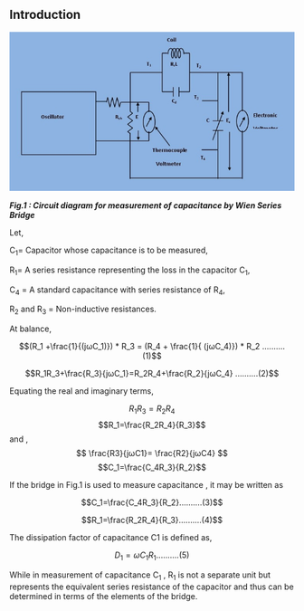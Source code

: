 ## Introduction
<p align="center">

![Rm501 Figure](images/pic1.jpg)

***Fig.1 : Circuit diagram for measurement of capacitance by Wien Series Bridge***
</p>

Let,  

C<sub>1</sub>= Capacitor whose capacitance is to be measured,

R<sub>1</sub>= A series resistance representing the loss in the capacitor C<sub>1</sub>,

C<sub>4</sub> = A standard capacitance with series resistance of R<sub>4</sub>,

R<sub>2</sub> and R<sub>3</sub> = Non-inductive resistances.

At balance, 



$$(R_1 +\frac{1}{(jωC_1)}) * R_3 = (R_4 + \frac{1}{ (jωC_4)}) * R_2 ..........(1)$$


$$R_1R_3+\frac{R_3}{jωC_1}=R_2R_4+\frac{R_2}{jωC_4} ..........(2)$$

Equating the real and imaginary terms,


$$R_1R_3=R_2R_4$$
$$R_1=\frac{R_2R_4}{R_3}$$
and ,      $$ \frac{R3}{jωC1}= \frac{R2}{jωC4} $$
$$C_1=\frac{C_4R_3}{R_2}$$

If the bridge in Fig.1 is used to measure capacitance ,  it may be written as 


$$C_1=\frac{C_4R_3}{R_2}..........(3)$$


$$R_1=\frac{R_2R_4}{R_3}..........(4)$$


The dissipation factor of capacitance C1 is defined as,

$$D_1=ωC_1R_1..........(5)$$

 

 While in measurement of capacitance C<sub>1</sub> , R<sub>1</sub>   is not a separate unit but represents the equivalent series resistance of the capacitor and thus can be determined in terms of the elements of the bridge.
